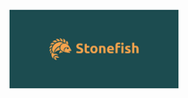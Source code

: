 <p align="center">
  <a href="https://github.com/stonefish-dev"><img alt="stonefish" src="https://raw.githubusercontent.com/stonefish-dev/.github/main/logo/stonefish-logo.svg" width="60%"></a>
</p>
